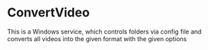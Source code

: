 ConvertVideo
============

This is a Windows service, which controls folders via config file and converts all videos into the given format with the given options
